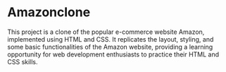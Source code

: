 # Amazonclone
This project is a clone of the popular e-commerce website Amazon, implemented using HTML and CSS. It replicates the layout, styling, and some basic functionalities of the Amazon website, providing a learning opportunity for web development enthusiasts to practice their HTML and CSS skills.
